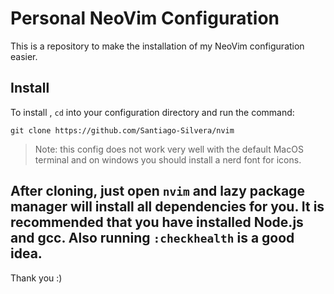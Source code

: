 # Personal NeoVim Configuration
This is a repository to make the installation of my NeoVim configuration easier.

## Install
To install , ``cd`` into your configuration directory and run the command:
```
git clone https://github.com/Santiago-Silvera/nvim
```

> Note: this config does not work very well with the default MacOS terminal and on windows you should install a nerd font for icons.

After cloning, just open `nvim` and lazy package manager will install all dependencies for you.
It is recommended that you have installed Node.js and gcc. Also running `:checkhealth` is a good idea.
---
Thank you :) 
